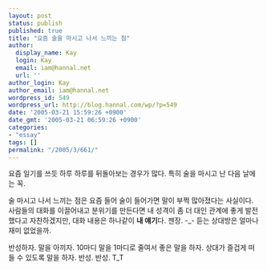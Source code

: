 ```yaml
---
layout: post
status: publish
published: true
title: "요즘 술을 마시고 나서 느끼는 점"
author:
  display_name: Kay
  login: Kay
  email: iam@hannal.net
  url: ''
author_login: Kay
author_email: iam@hannal.net
wordpress_id: 549
wordpress_url: http://blog.hannal.com/wp/?p=549
date: '2005-03-21 15:59:26 +0900'
date_gmt: '2005-03-21 06:59:26 +0900'
categories:
- "essay"
tags: []
permalink: "/2005/3/661/"
---
```

<p>요즘 일기를 쓰듯 하루 하루를 뒤돌아보는 경우가 많다. 특히 술을 마시고 난 다음 날에는 꼭.</p>
<p>술 마시고 나서 느끼는 점은 요즘 들어 술이 들어가면 말이 부쩍 많아졌다는 사실이다. 사람들의 대화를 이끌어내고 분위기를 만든다면 내 성격이 좀 더 대인 관계에 좋게 발전했다고 자찬하겠지만, 대화 내용은 하나같이 <b>내 얘기</b>다. 젠장. -_- 듣는 상대방은 얼마나 재미 없었을까.</p>
<p>반성하자. 말을 아끼자. 10마디 말을 1마디로 줄여서 좋은 말을 하자. 상대가 즐겁게 떠들 수 있도록 말을 하자. 반성. 반성. T_T</p>
